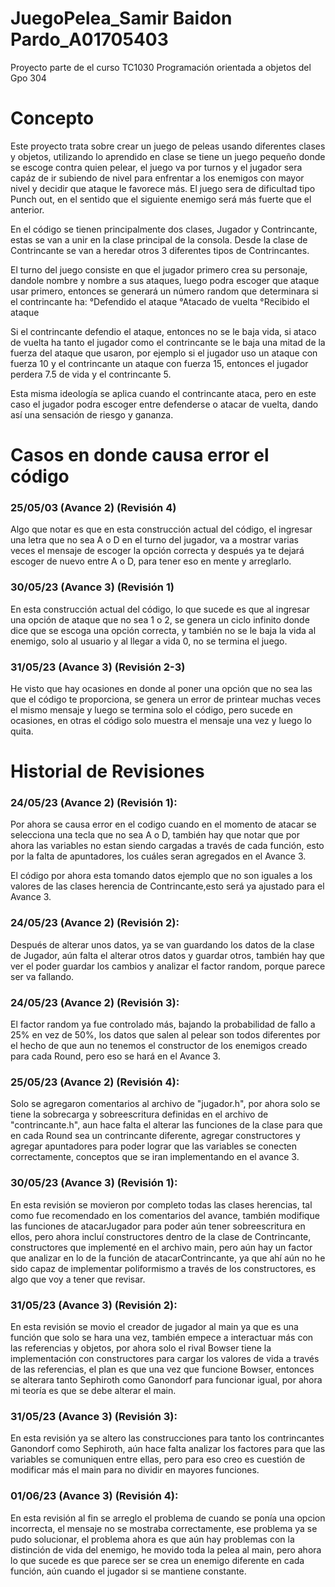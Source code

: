 # JuegoPelea_Samir Baidon Pardo_A01705403
Proyecto parte de el curso TC1030 Programación orientada a objetos del Gpo 304

# Concepto
Este proyecto trata sobre crear un juego de peleas usando diferentes clases y objetos, utilizando lo aprendido en clase se tiene un juego pequeño donde se escoge contra quien pelear, el juego va por turnos y el jugador sera capáz de ir subiendo de nivel para enfrentar a los enemigos con mayor nivel y decidir que ataque le favorece más. El juego sera de dificultad tipo Punch out, en el sentido que el siguiente enemigo será más fuerte que el anterior.

En el código se tienen principalmente dos clases, Jugador y Contrincante, estas se van a unir en la clase principal de la consola. Desde la clase de Contrincante se van a heredar otros 3 diferentes tipos de Contrincantes.

El turno del juego consiste en que el jugador primero crea su personaje, dandole nombre y nombre a sus ataques, luego podra escoger que ataque usar primero, entonces se generará un número random que determinara si el contrincante ha:
  °Defendido el ataque
  °Atacado de vuelta
  °Recibido el ataque
 
Si el contrincante defendio el ataque, entonces no se le baja vida, si ataco de vuelta ha tanto el jugador como el contrincante se le baja una mitad de la fuerza del ataque que usaron, por ejemplo si el jugador uso un ataque con fuerza 10 y el contrincante un ataque con fuerza 15, entonces el jugador perdera 7.5 de vida y el contrincante 5.

Esta misma ideología se aplica cuando el contrincante ataca, pero en este caso el jugador podra escoger entre defenderse o atacar de vuelta, dando así una sensación de riesgo y gananza.

# Casos en donde causa error el código

### 25/05/03 (Avance 2) (Revisión 4)
Algo que notar es que en esta construcción actual del código, el ingresar una letra que no sea A o D en el turno del jugador, va a mostrar varias veces el mensaje de escoger la opción correcta y después ya te dejará escoger de nuevo entre A o D, para tener eso en mente y arreglarlo.

### 30/05/23 (Avance 3) (Revisión 1)
En esta construcción actual del código, lo que sucede es que al ingresar una opción de ataque que no sea 1 o 2, se genera un ciclo infinito donde dice que se escoga una opción correcta, y también no se le baja la vida al enemigo, solo al usuario y al llegar a vida 0, no se termina el juego.

### 31/05/23 (Avance 3) (Revisión 2-3)
He visto que hay ocasiones en donde al poner una opción que no sea las que el código te proporciona, se genera un error de printear muchas veces el mismo mensaje y luego se termina solo el código, pero sucede en ocasiones, en otras el código solo muestra el mensaje una vez y luego lo quita.

# Historial de Revisiones

### 24/05/23 (Avance 2) (Revisión 1):
Por ahora se causa error en el codigo cuando en el momento de atacar se selecciona una tecla que no sea A o D, también hay que notar que por ahora las variables no estan siendo cargadas a través de cada función, esto por la falta de apuntadores, los cuáles seran agregados en el Avance 3.

El código por ahora esta tomando datos ejemplo que no son iguales a los valores de las clases herencia de Contrincante,esto será ya ajustado para el Avance 3.

### 24/05/23 (Avance 2) (Revisión 2):
Después de alterar unos datos, ya se van guardando los datos de la clase de Jugador, aún falta el alterar otros datos y guardar otros, también hay que ver el poder guardar los cambios y analizar el factor random, porque parece ser va fallando.

### 24/05/23 (Avance 2) (Revisión 3):
El factor random ya fue controlado más, bajando la probabilidad de fallo a 25% en vez de 50%, los datos que salen al pelear son todos diferentes por el hecho de que aun no tenemos el constructor de los enemigos creado para cada Round, pero eso se hará en el Avance 3.

### 25/05/23 (Avance 2) (Revisión 4):
Solo se agregaron comentarios al archivo de "jugador.h", por ahora solo se tiene la sobrecarga y sobreescritura definidas en el archivo de "contrincante.h", aun hace falta el alterar las funciones de la clase para que en cada Round sea un contrincante diferente, agregar constructores y agregar apuntadores para poder lograr que las variables se conecten correctamente, conceptos que se iran implementando en el avance 3.

### 30/05/23 (Avance 3) (Revisión 1):
En esta revisión se movieron por completo todas las clases herencias, tal como fue recomendado en los comentarios del avance, también modifique las funciones de atacarJugador para poder aún tener sobreescritura en ellos, pero ahora incluí constructores dentro de la clase de Contrincante, constructores que implementé en el archivo main, pero aún hay un factor que analizar en lo de la función de atacarContrincante, ya que ahí aún no he sido capaz de implementar poliformismo a través de los constructores, es algo que voy a tener que revisar.

### 31/05/23 (Avance 3) (Revisión 2):
En esta revisión se movio el creador de jugador al main ya que es una función que solo se hara una vez, también empece a interactuar más con las referencias y objetos, por ahora solo el rival Bowser tiene la implementación con constructores para cargar los valores de vida a través de las referencias, el plan es que una vez que funcione Bowser, entonces se alterara tanto Sephiroth como Ganondorf para funcionar igual, por ahora mi teoría es que se debe alterar el main.

### 31/05/23 (Avance 3) (Revisión 3):
En esta revisión ya se altero las construcciones para tanto los contrincantes Ganondorf como Sephiroth, aún hace falta analizar los factores para que las variables se comuniquen entre ellas, pero para eso creo es cuestión de modificar más el main para no dividir en mayores funciones.

### 01/06/23 (Avance 3) (Revisión 4):
En esta revisión al fin se arreglo el problema de cuando se ponía una opcion incorrecta, el mensaje no se mostraba correctamente, ese problema ya se pudo solucionar, el problema ahora es que aún hay problemas con la distinción de vida del enemigo, he movido toda la pelea al main, pero ahora lo que sucede es que parece ser se crea un enemigo diferente en cada función, aún cuando el jugador si se mantiene constante.


 
 
